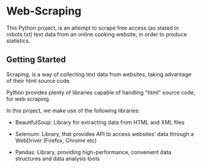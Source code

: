 # Web-Scraping
This Python project, is an attempt to scrape free access (as stated in robots.txt) text data from an online cooking website, in order to produce statistics.

## Getting Started
Scraping, is a way of collecting text data from websites, taking advantage of their html source code.

Python provides plenty of libraries capable of handling "html" source code, for web scraping.

In this project, we make use of the following libraries:

- BeautifulSoup: Library for extracting data from HTML and XML files

- Selenium: Library, that provides API to access websites' data through a WebDriver (Firefox, Chrome etc)

- Pandas: Library, providing high-performance, convenient data structures and data analysis tools
